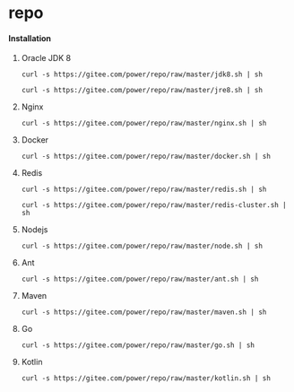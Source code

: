 # repo

#### Installation

1.  Oracle JDK 8

    `curl -s https://gitee.com/power/repo/raw/master/jdk8.sh | sh`

    `curl -s https://gitee.com/power/repo/raw/master/jre8.sh | sh`
2.  Nginx

    `curl -s https://gitee.com/power/repo/raw/master/nginx.sh | sh`
3.  Docker

    `curl -s https://gitee.com/power/repo/raw/master/docker.sh | sh`
4.  Redis

    `curl -s https://gitee.com/power/repo/raw/master/redis.sh | sh`

    `curl -s https://gitee.com/power/repo/raw/master/redis-cluster.sh | sh`
5. Nodejs

    `curl -s https://gitee.com/power/repo/raw/master/node.sh | sh`
6. Ant

    `curl -s https://gitee.com/power/repo/raw/master/ant.sh | sh`
7. Maven

    `curl -s https://gitee.com/power/repo/raw/master/maven.sh | sh`
8. Go

    `curl -s https://gitee.com/power/repo/raw/master/go.sh | sh`

9. Kotlin

    `curl -s https://gitee.com/power/repo/raw/master/kotlin.sh | sh`